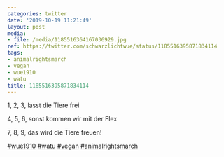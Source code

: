 ```yaml
---
categories: twitter
date: '2019-10-19 11:21:49'
layout: post
media:
- file: /media/1185516364167036929.jpg
ref: https://twitter.com/schwarzlichtwue/status/1185516395871834114
tags:
- animalrightsmarch
- vegan
- wue1910
- watu
title: 1185516395871834114
---
```

1, 2, 3, lasst die Tiere frei

4, 5, 6, sonst kommen wir mit der Flex

7, 8, 9, das wird die Tiere freuen!

[#wue1910](/t/wue1910) [#watu](/t/watu) [#vegan](/t/vegan) [#animalrightsmarch](/t/animalrightsmarch) 